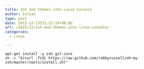 ```yaml
---
title: Zsh and themes into Linux Console
author: Iulian
type: post
date: 2015-12-13T21:22:19+00:00
url: /2015/12/zsh-and-themes-into-linux-console/
categories:
  - Linux

---
```

    apt-get install -y zsh git-core
    sh -c "$(curl -fsSL https://raw.github.com/robbyrussell/oh-my-zsh/master/tools/install.sh)"